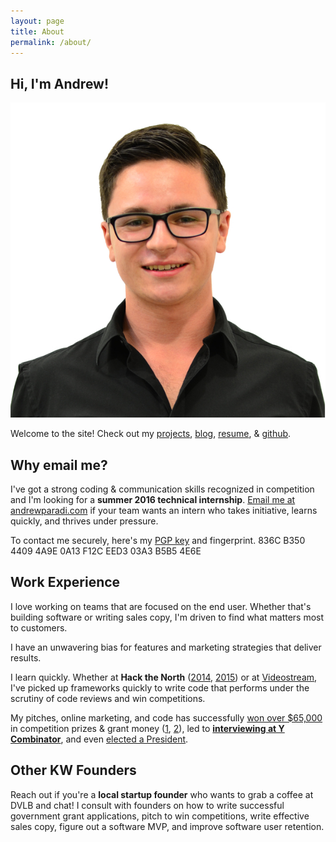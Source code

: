 ```yaml
---
layout: page
title: About
permalink: /about/
---
```


Hi, I'm Andrew!
-----

![](/assets/images/andrew2015.jpg)

Welcome to the site! Check out my [projects](/), [blog](/blog/), [resume](/assets/files/AndrewParadiResume.pdf), &amp; [github](https://github.com/andrewparadi). 

Why email me?
-----

I've got a strong coding &amp; communication skills recognized in competition and I'm looking for a **summer 2016 technical internship**. [Email me at andrewparadi.com](mailto:me@andrewparadi.com) if your team wants an intern who takes initiative, learns quickly, and thrives under pressure.

To contact me securely, here's my [PGP key](/assets/files/AndrewParadiPGP.asc) and fingerprint.
836C B350 4409 4A9E 0A13 F12C EED3 03A3 B5B5 4E6E

Work Experience
-----

I love working on teams that are focused on the end user. Whether that's building software or writing sales copy, I'm driven to find what matters most to customers. 

I have an unwavering bias for features and marketing strategies that deliver results. 

I learn quickly. Whether at **Hack the North** ([2014](/project/stockslate/), [2015](/project/losocco/)) or at [Videostream](/project/videostream/), I've picked up frameworks quickly to write code that performs under the scrutiny of code reviews and win competitions.

My pitches, online marketing, and code has successfully [won over $65,000](/project/teknically-webplio/) in competition prizes &amp; grant money ([1](/blog/the-389-day-laurier-bba/), [2](/blog/the-dream-fades/)), led to **[interviewing at Y Combinator](/blog/the-dream-fades/)**, and even [elected a President](project/sam-campaign).

Other KW Founders
-----

Reach out if you're a **local startup founder** who wants to grab a coffee at DVLB and chat! I consult with founders on how to write successful government grant applications, pitch to win competitions, write effective sales copy, figure out a software MVP, and improve software user retention.